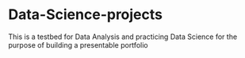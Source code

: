 # Data-Science-projects
This is a testbed for Data Analysis and practicing Data Science for the purpose of building a presentable portfolio
